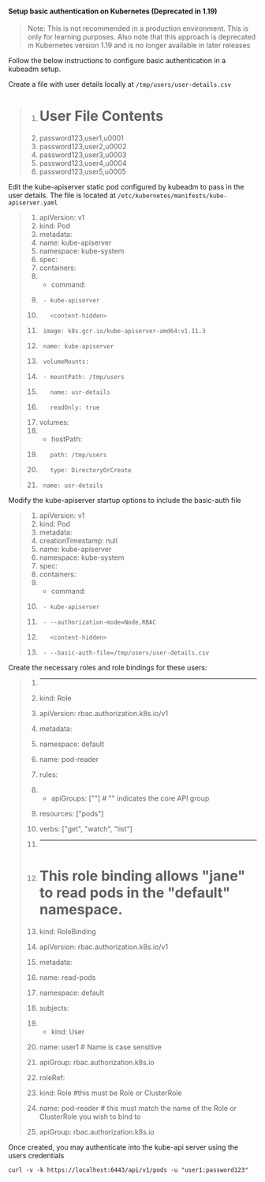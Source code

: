 
#### Setup basic authentication on Kubernetes (Deprecated in 1.19)

> Note: This is not recommended in a production environment. This is only for learning purposes. Also note that this approach is deprecated in Kubernetes version 1.19 and is no longer available in later releases

Follow the below instructions to configure basic authentication in a kubeadm setup.

Create a file with user details locally at `/tmp/users/user-details.csv`

> 1.  # User File Contents
> 2.  password123,user1,u0001
> 3.  password123,user2,u0002
> 4.  password123,user3,u0003
> 5.  password123,user4,u0004
> 6.  password123,user5,u0005

Edit the kube-apiserver static pod configured by kubeadm to pass in the user details. The file is located at `/etc/kubernetes/manifests/kube-apiserver.yaml`

> 1.  apiVersion: v1
> 2.  kind: Pod
> 3.  metadata:
> 4.    name: kube-apiserver
> 5.    namespace: kube-system
> 6.  spec:
> 7.    containers:
> 8.    - command:
> 9.      - kube-apiserver
> 10.        <content-hidden>
> 11.      image: k8s.gcr.io/kube-apiserver-amd64:v1.11.3
> 12.      name: kube-apiserver
> 13.      volumeMounts:
> 14.      - mountPath: /tmp/users
> 15.        name: usr-details
> 16.        readOnly: true
> 17.    volumes:
> 18.    - hostPath:
> 19.        path: /tmp/users
> 20.        type: DirectoryOrCreate
> 21.      name: usr-details

Modify the kube-apiserver startup options to include the basic-auth file

> 1.  apiVersion: v1
> 2.  kind: Pod
> 3.  metadata:
> 4.    creationTimestamp: null
> 5.    name: kube-apiserver
> 6.    namespace: kube-system
> 7.  spec:
> 8.    containers:
> 9.    - command:
> 10.      - kube-apiserver
> 11.      - --authorization-mode=Node,RBAC
> 12.        <content-hidden>
> 13.      - --basic-auth-file=/tmp/users/user-details.csv

Create the necessary roles and role bindings for these users:

> 1.  ---
> 2.  kind: Role
> 3.  apiVersion: rbac.authorization.k8s.io/v1
> 4.  metadata:
> 5.    namespace: default
> 6.    name: pod-reader
> 7.  rules:
> 8.  - apiGroups: [""] # "" indicates the core API group
> 9.    resources: ["pods"]
> 10.    verbs: ["get", "watch", "list"]
> 
> 12.  ---
> 13.  # This role binding allows "jane" to read pods in the "default" namespace.
> 14.  kind: RoleBinding
> 15.  apiVersion: rbac.authorization.k8s.io/v1
> 16.  metadata:
> 17.    name: read-pods
> 18.    namespace: default
> 19.  subjects:
> 20.  - kind: User
> 21.    name: user1 # Name is case sensitive
> 22.    apiGroup: rbac.authorization.k8s.io
> 23.  roleRef:
> 24.    kind: Role #this must be Role or ClusterRole
> 25.    name: pod-reader # this must match the name of the Role or ClusterRole you wish to bind to
> 26.    apiGroup: rbac.authorization.k8s.io

Once created, you may authenticate into the kube-api server using the users credentials

`curl -v -k https://localhost:6443/api/v1/pods -u "user1:password123"`